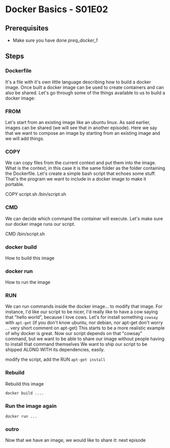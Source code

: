 # Docker Basics - S01E02

## Prerequisites

* Make sure you have done _preq_docker_1_

## Steps

### Dockerfile

It's a file with it's own little language describing how to build a docker image.
Once built a docker image can be used to create containers and can also be shared.
Let's go through some of the things available to us to build a docker image:

### FROM

Let's start from an existing image like an ubuntu linux. As said earlier, images can be shared (we will see that in another episode).
Here we say that we want to compose an image by starting from an existing image and we will add things.

### COPY

We can copy files from the current context and put them into the image.
What is the context, in this case it is the same folder as the folder containing the Dockerfile.
Let's create a simple bash script that echoes some stuff.
That's the program we want to include in a docker image to make it portable.

COPY script.sh /bin/script.sh

### CMD

We can decide which command the container will execute.
Let's make sure our docker image runs our script.

CMD /bin/script.sh

### docker build

How to build this image

### docker run

How to run the image

### RUN

We can run commands inside the docker image... to modify that image.
For instance, I'd like our script to be nicer, I'd really like to have a cow saying that "hello world", because I love cows.
Let's for install something `cowsay` with `apt-get` (if you don't know ubuntu, nor debian, nor apt-get don't worry ... very short comment on apt-get)
This starts to be a more realistic example of why docker is great.
Now our script depends on that "cowsay" command, but we want to be able to share our image without people having to install that command themselves
We want to ship our script to be shipped ALONG WITH its dependencies, easily.

modify the script, add the RUN `apt-get install`

### Rebuild

Rebuild this image

```
docker build ....
```

### Run the image again

```
docker run ...
```

### outro

Now that we have an image, we would like to share it: next episode
